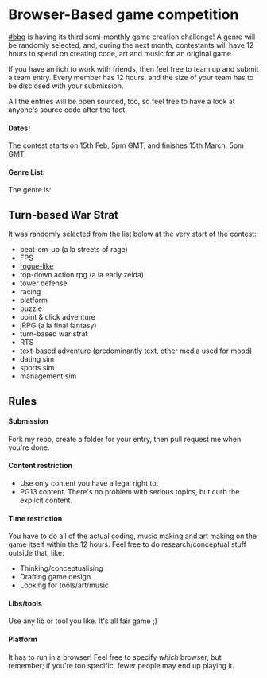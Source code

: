 # Browser-Based game competition

[#bbg](http://hashbbg.com) is having its third semi-monthly game creation challenge!  A genre will be randomly selected, and, during the next month, contestants will have 12 hours to spend on creating code, art and music for an original game.

If you have an itch to work with friends, then feel free to team up and submit a team entry.  Every member has 12 hours, and the size of your team has to be disclosed with your submission.

All the entries will be open sourced, too, so feel free to have a look at anyone's source code after the fact.  

#### Dates!

The contest starts on 15th Feb, 5pm GMT, and finishes 15th March, 5pm GMT.

#### Genre List:

The genre is:

## Turn-based War Strat

It was randomly selected from the list below at the very start of the contest:

* beat-em-up (a la streets of rage)
* FPS
* [rogue-like](http://en.wikipedia.org/wiki/Roguelike)
* top-down action rpg (a la early zelda)
* tower defense
* racing
* platform
* puzzle
* point & click adventure
* jRPG (a la final fantasy)
* turn-based war strat
* RTS
* text-based adventure (predominantly text, other media used for mood)
* dating sim
* sports sim 
* management sim


## Rules

#### Submission

Fork my repo, create a folder for your entry, then pull request me when you're done.

#### Content restriction

* Use only content you have a legal right to.
* PG13 content.  There's no problem with serious topics, but curb the explicit content.

#### Time restriction

You have to do all of the actual coding, music making and art making on the game itself within the 12 hours.  Feel free to do research/conceptual stuff outside that, like:

* Thinking/conceptualising
* Drafting game design
* Looking for tools/art/music

#### Libs/tools

Use any lib or tool you like.  It's all fair game ;)

#### Platform

It has to run in a browser! Feel free to specify *which* browser, but remember; if you're too specific, fewer people may end up playing it.
